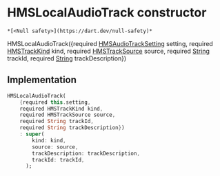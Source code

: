 


# HMSLocalAudioTrack constructor




    *[<Null safety>](https://dart.dev/null-safety)*



HMSLocalAudioTrack({required [HMSAudioTrackSetting](../../model_hms_audio_track_setting/HMSAudioTrackSetting-class.md) setting, required [HMSTrackKind](../../enum_hms_track_kind/HMSTrackKind-class.md) kind, required [HMSTrackSource](../../enum_hms_track_source/HMSTrackSource-class.md) source, required [String](https://api.flutter.dev/flutter/dart-core/String-class.html) trackId, required [String](https://api.flutter.dev/flutter/dart-core/String-class.html) trackDescription})





## Implementation

```dart
HMSLocalAudioTrack(
    {required this.setting,
    required HMSTrackKind kind,
    required HMSTrackSource source,
    required String trackId,
    required String trackDescription})
    : super(
        kind: kind,
        source: source,
        trackDescription: trackDescription,
        trackId: trackId,
      );
```







